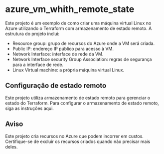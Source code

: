 # azure_vm_whith_remote_state

Este projeto é um exemplo de como criar uma máquina virtual Linux no Azure utilizando o Terraform com armazenamento de estado remoto. A estrutura do projeto inclui:

- Resource group: grupo de recursos do Azure onde a VM será criada.
- Public IP: endereço IP público para acesso à VM.
- Network Interface: interface de rede da VM.
- Network Interface security Group Association: regras de segurança para a interface de rede.
- Linux Virtual machine: a própria máquina virtual Linux.

## Configuração de estado remoto

Este projeto utiliza armazenamento de estado remoto para gerenciar o estado do Terraform. Para configurar o armazenamento de estado remoto, siga as instruções aqui.

## Aviso

Este projeto cria recursos no Azure que podem incorrer em custos. Certifique-se de excluir os recursos criados quando não precisar mais deles.

